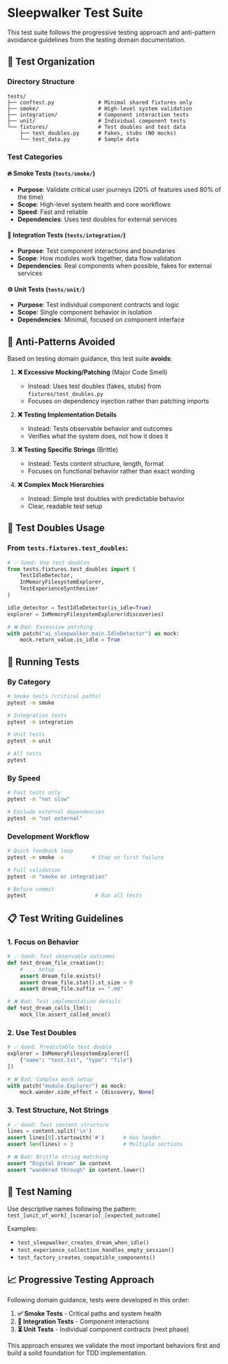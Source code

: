 # Sleepwalker Test Suite

This test suite follows the progressive testing approach and anti-pattern avoidance guidelines from the testing domain documentation.

## 🧪 Test Organization

### Directory Structure
```
tests/
├── conftest.py              # Minimal shared fixtures only
├── smoke/                   # High-level system validation
├── integration/             # Component interaction tests  
├── unit/                    # Individual component tests
└── fixtures/                # Test doubles and test data
    ├── test_doubles.py      # Fakes, stubs (NO mocks)
    └── test_data.py         # Sample data
```

### Test Categories

#### 🔥 Smoke Tests (`tests/smoke/`)
- **Purpose**: Validate critical user journeys (20% of features used 80% of the time)
- **Scope**: High-level system health and core workflows
- **Speed**: Fast and reliable
- **Dependencies**: Uses test doubles for external services

#### 🔗 Integration Tests (`tests/integration/`)
- **Purpose**: Test component interactions and boundaries
- **Scope**: How modules work together, data flow validation
- **Dependencies**: Real components when possible, fakes for external services

#### ⚙️ Unit Tests (`tests/unit/`)
- **Purpose**: Test individual component contracts and logic
- **Scope**: Single component behavior in isolation
- **Dependencies**: Minimal, focused on component interface

## 🚫 Anti-Patterns Avoided

Based on testing domain guidance, this test suite **avoids**:

1. **❌ Excessive Mocking/Patching** (Major Code Smell)
   - Instead: Uses test doubles (fakes, stubs) from `fixtures/test_doubles.py`
   - Focuses on dependency injection rather than patching imports

2. **❌ Testing Implementation Details**
   - Instead: Tests observable behavior and outcomes
   - Verifies what the system does, not how it does it

3. **❌ Testing Specific Strings** (Brittle)
   - Instead: Tests content structure, length, format
   - Focuses on functional behavior rather than exact wording

4. **❌ Complex Mock Hierarchies**
   - Instead: Simple test doubles with predictable behavior
   - Clear, readable test setup

## 🧰 Test Doubles Usage

### From `tests.fixtures.test_doubles`:

```python
# ✅ Good: Use test doubles
from tests.fixtures.test_doubles import (
    TestIdleDetector,
    InMemoryFilesystemExplorer,
    TestExperienceSynthesizer
)

idle_detector = TestIdleDetector(is_idle=True)
explorer = InMemoryFilesystemExplorer(discoveries)

# ❌ Bad: Excessive patching
with patch("ai_sleepwalker.main.IdleDetector") as mock:
    mock.return_value.is_idle = True
```

## 🏃 Running Tests

### By Category
```bash
# Smoke tests (critical paths)
pytest -m smoke

# Integration tests
pytest -m integration

# Unit tests  
pytest -m unit

# All tests
pytest
```

### By Speed
```bash
# Fast tests only
pytest -m "not slow"

# Exclude external dependencies
pytest -m "not external"
```

### Development Workflow
```bash
# Quick feedback loop
pytest -m smoke -x         # Stop on first failure

# Full validation
pytest -m "smoke or integration"

# Before commit
pytest                      # Run all tests
```

## 📋 Test Writing Guidelines

### 1. Focus on Behavior
```python
# ✅ Good: Test observable outcomes
def test_dream_file_creation():
    # ... setup ...
    assert dream_file.exists()
    assert dream_file.stat().st_size > 0
    assert dream_file.suffix == ".md"

# ❌ Bad: Test implementation details  
def test_dream_calls_llm():
    mock_llm.assert_called_once()
```

### 2. Use Test Doubles
```python
# ✅ Good: Predictable test double
explorer = InMemoryFilesystemExplorer([
    {"name": "test.txt", "type": "file"}
])

# ❌ Bad: Complex mock setup
with patch("module.Explorer") as mock:
    mock.wander.side_effect = [discovery, None]
```

### 3. Test Structure, Not Strings
```python
# ✅ Good: Test content structure
lines = content.split('\n')
assert lines[0].startswith('#')      # Has header
assert len(lines) > 3                # Multiple sections

# ❌ Bad: Brittle string matching
assert "Digital Dream" in content
assert "wandered through" in content.lower()
```

## 🎯 Test Naming

Use descriptive names following the pattern:
`test_[unit_of_work]_[scenario]_[expected_outcome]`

Examples:
- `test_sleepwalker_creates_dream_when_idle()`
- `test_experience_collection_handles_empty_session()`
- `test_factory_creates_compatible_components()`

## 📈 Progressive Testing Approach

Following domain guidance, tests were developed in this order:

1. **✅ Smoke Tests** - Critical paths and system health
2. **🔄 Integration Tests** - Component interactions  
3. **⏳ Unit Tests** - Individual component contracts (next phase)

This approach ensures we validate the most important behaviors first and build a solid foundation for TDD implementation.